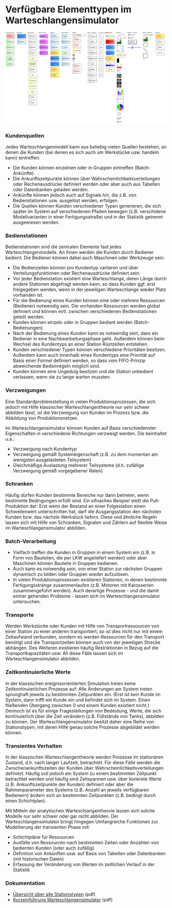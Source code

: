 # Verfügbare Elementtypen im Warteschlangensimulator

![Übersicht über die verfügbaren Modellelemente](Images/Screenshot_de_stations.png "Übersicht über die verfügbaren Modellelemente")

### Kundenquellen

Jedes Warteschlangenmodell kann aus beliebig vielen Quellen bestehen, an denen die Kunden (bei denen es sich auch um Werkstücke usw. handeln kann) eintreffen.

* Die Kunden können einzelnen oder in Gruppen eintreffen (Batch-Ankünfte).
* Die Ankunftszeitpunkte können über Wahrscheinlichkeitsverteilungen oder Rechenausdrücke definiert werden oder aber auch aus Tabellen oder Datenbanken geladen werden.
* Ankünfte können jedoch auch auf Signale hin, die z.B. von Bedienstationen usw. ausgelöst werden, erfolgen.
* Die Quellen können Kunden verschiedener Typen generieren, die sich später im System auf verschiedenen Pfaden bewegen (z.B. verschidene Modellvarianten in einer Fertigungsstraße) und in der Statistik getrennt ausgewiesen werden.

### Bedienstationen

Bedienstationen sind die zentralen Elemente fast jedes Warteschlangenmodells. An ihnen werden die Kunden durch Bediener bedient. Die Bediener können dabei auch Maschinen oder Werkzeuge sein.

* Die Bedienzeiten können pro Kundentyp variieren und über Verteilungsfunktionen oder Rechenausdrücke definiert sein.
* Vor jeder Bedienstation existiert eine Warteschlange, deren Länge durch andere Stationen abgefragt werden kann, so dass Kunden ggf. erst freigegeben werden, wenn in der jeweiligen Warteschlange wieder Platz vorhanden ist.
* Für die Bedienung eines Kunden können eine oder mehrere Ressourcen (Bediener) notwendig sein. Die vorhanden Ressourcen werden global definiert und können evtl. zwischen verschiedenen Bedienstationen geteilt werden.
* Kunden können einzeln oder in Gruppen bedient werden (Batch-Bedienungen).
* Nach der Bedienung eines Kunden kann es notwendig sein, dass ein Bediener in eine Nachbearbeitungsphase geht. Außerdem können beim Wechsel des Kundentyps an einer Station Rüstzeiten entstehen.
* Kunden verschiedener Typen können verschiedene Prioritäten besitzen. Außerdem kann auch innerhalb eines Kundentyps eine Priorität auf Basis einer Formel definiert werden, so dass vom FIFO-Prinzip abweichende Bedienregeln möglich sind.
* Kunden können eine Ungedulg besitzen und die Station unbedient verlassen, wenn sie zu lange warten mussten.

### Verzweigungen

Eine Standardproblemstellung in vielen Produktionsprozessen, die sich jedoch mit Hilfe klassischer Warteschlangentheorie nur sehr schwer abbilden lässt, ist die Verzweigung von Kunden im Prozess bzw. die Abbildung von Produktionsnetzen.

Im Warteschlangensimulator können Kunden auf Basis verschiedenster Eigenschaften in verschiedene Richtungen verzweigt werden. Die beinhaltet u.a.:

* Verzweigung nach Kundentyp
* Verzweigung gemäß Systemeigenschaft (z.B. zu dem momentan am wenigsten ausgelasteten Teilsystem)
* Gleichmäßige Auslastung mehrerer Teilsysteme (d.h. zufällige Verzweigung gemäß vorgegebener Raten)

### Schranken

Häufig dürfen Kunden bestimmte Bereiche nur dann betreten, wenn bestimmte Bedingungen erfüllt sind. Ein eifnaches Beispiel stellt die Pull-Produktion dar: Erst wenn der Bestand an einer Folgestation einen Schwellenwert unterschritten hat, darf die Ausgangsstation den nächsten Kunden bzw. das nächste Werkstück liefern. Diese und ähnliche Regeln lassen sich mit Hilfe von Schranken, Signalen und Zählern auf flexible Weise im Warteschlangensimulator abbilden. 

### Batch-Verarbeitung

* Vielfach treffen die Kunden in Gruppen in einem System ein (z.B. in Form von Bauteilen, die per LKW angeliefert werden) oder aber Maschinen können Bauteile in Gruppen bedienen.
* Auch kann es notwendig sein, von einer Station zur nächsten Gruppen dynamisch zu bilden oder Gruppen wieder aufzulösen.
* In vielen Produktionsprozessen existieren Stationen, in denen bestimmte Fertigungsstränge zusammenlaufen (z.B. Motoren mit Karosserien zusammengeführt werden). Auch derartige Prozesse - und die damit einher gehenden Probleme - lassen sich im Warteschlangensimulator untersuchen.

### Transporte

Werden Werkstücke oder Kunden mit Hilfe von Transportressourcen von einer Station zu einer anderen transportiert, so ist dies nicht nur mit einem Zeitaufwand verbunden, sondern es werden Ressourcen für den Transport benötigt und die Transportzeiten können auch von der jeweiligen Strecke abhängen. Des Weiteren existieren häufig Restriktionen in Bezug auf die Transportkapazitäten usw. All diese Fälle lassen sich im Warteschlangensimulator abbilden.

### Zeitkontinuierliche Werte

In der klassischen ereignisorientierten Simulation treten keine Zeitkontinuierlichen Prozesse auf: Alle Änderungen am System treten sprunghaft jeweils zu bestimmten Zeitpunkten ein. (Erst ist kein Kunde im System, dann trifft ein Kunde ein und befindet sich im System. Einen fließenden Übergang zwischen 0 und einem Kunden existiert nicht.) Dennoch ist es für einige Fragestellungen von Bedeutung, Werte, die sich kontinuierlich über die Zeit verändern (z.B. Füllstände von Tanks), abbilden zu können. Der Warteschlangensimulator besitzt daher eine Reihe von Stationstypen, mit deren Hilfe genau solche Prozesse abgebildet werden können. 

### Transientes Verhalten

In der klassischen Warteschlangentheorie werden Prozesse im stationären Zustand, d.h. nach langer Laufzeit, betrachtet. Für diese Fälle werden die Zwischenankunftszeiten der Kunden über Wahrscheinlichkeitsverteilungen definiert. Häufig soll jedoch ein System zu einem bestimmten Zeitpunkt betrachtet werden und häufig sind Zeitspannen usw. über konkrete Werte (z.B. Ankunftszeitpunkte der Kunden) definiert oder aber die Rahmenparameter des Systems (z.B. Anzahl an jeweils verfügbaren Bedienern) ändern sich an bestimmten Zeitpunkten (z.B. bedingt durch einen Schichtplan).

Mit Mitteln der analytischen Warteschlangentheorie lassen sich solche Modelle nur sehr schwer oder gar nicht abbilden. Der Warteschlangensimulator bringt hingegen Umfangreiche Funktionen zur Modellierung der transienten Phase mit:

* Schichtpläne für Ressourcen
* Ausfälle von Ressourcen nach bestimmten Zeiten oder Anzahlen von bedienten Kunden (oder auch zufällig)
* Definition von Ankünften usw. auf Basis von Tabellen oder Datenbanken (mit historischen Daten)
* Erfassung der Veränderung von Werten im zeitlichen Verlauf in der Statistik

### Dokumentation

* [Übersicht über alle Stationstypen](https://a-herzog.github.io/Warteschlangensimulator/Warteschlangensimulator-Reference-de.pdf) (pdf)
* [Kurzeinführung Warteschlangensimulator](https://a-herzog.github.io/Warteschlangensimulator/Warteschlangensimulator-de.pdf) (pdf)